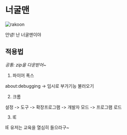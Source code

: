 # 너굴맨

![rakoon](https://iulovers.com/rakoon.jpg)

안녕! 난 너굴맨이야

## 적용법
*공통: zip을 다운받어~*

1. 파이어 폭스

  about:debugging -> 임시로 부가기능 불러오기

2. 크롬

  설정 -> 도구 -> 확장프로그램 -> 개발자 모드 -> 프로그램 로드

3. IE

  IE 유저는 교육을 열심히 들으라구~
